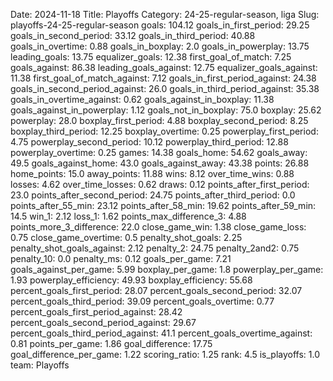 Date: 2024-11-18
Title: Playoffs
Category: 24-25-regular-season, liga
Slug: playoffs-24-25-regular-season
goals: 104.12
goals_in_first_period: 29.25
goals_in_second_period: 33.12
goals_in_third_period: 40.88
goals_in_overtime: 0.88
goals_in_boxplay: 2.0
goals_in_powerplay: 13.75
leading_goals: 13.75
equalizer_goals: 12.38
first_goal_of_match: 7.25
goals_against: 86.38
leading_goals_against: 12.75
equalizer_goals_against: 11.38
first_goal_of_match_against: 7.12
goals_in_first_period_against: 24.38
goals_in_second_period_against: 26.0
goals_in_third_period_against: 35.38
goals_in_overtime_against: 0.62
goals_against_in_boxplay: 11.38
goals_against_in_powerplay: 1.12
goals_not_in_boxplay: 75.0
boxplay: 25.62
powerplay: 28.0
boxplay_first_period: 4.88
boxplay_second_period: 8.25
boxplay_third_period: 12.25
boxplay_overtime: 0.25
powerplay_first_period: 4.75
powerplay_second_period: 10.12
powerplay_third_period: 12.88
powerplay_overtime: 0.25
games: 14.38
goals_home: 54.62
goals_away: 49.5
goals_against_home: 43.0
goals_against_away: 43.38
points: 26.88
home_points: 15.0
away_points: 11.88
wins: 8.12
over_time_wins: 0.88
losses: 4.62
over_time_losses: 0.62
draws: 0.12
points_after_first_period: 23.0
points_after_second_period: 24.75
points_after_third_period: 0.0
points_after_55_min: 23.12
points_after_58_min: 19.62
points_after_59_min: 14.5
win_1: 2.12
loss_1: 1.62
points_max_difference_3: 4.88
points_more_3_difference: 22.0
close_game_win: 1.38
close_game_loss: 0.75
close_game_overtime: 0.5
penalty_shot_goals: 2.25
penalty_shot_goals_against: 2.12
penalty_2: 24.75
penalty_2and2: 0.75
penalty_10: 0.0
penalty_ms: 0.12
goals_per_game: 7.21
goals_against_per_game: 5.99
boxplay_per_game: 1.8
powerplay_per_game: 1.93
powerplay_efficiency: 49.93
boxplay_efficiency: 55.68
percent_goals_first_period: 28.07
percent_goals_second_period: 32.07
percent_goals_third_period: 39.09
percent_goals_overtime: 0.77
percent_goals_first_period_against: 28.42
percent_goals_second_period_against: 29.67
percent_goals_third_period_against: 41.1
percent_goals_overtime_against: 0.81
points_per_game: 1.86
goal_difference: 17.75
goal_difference_per_game: 1.22
scoring_ratio: 1.25
rank: 4.5
is_playoffs: 1.0
team: Playoffs
